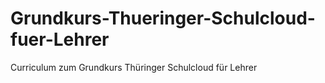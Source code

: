 # Grundkurs-Thueringer-Schulcloud-fuer-Lehrer
Curriculum zum Grundkurs Thüringer Schulcloud für Lehrer
